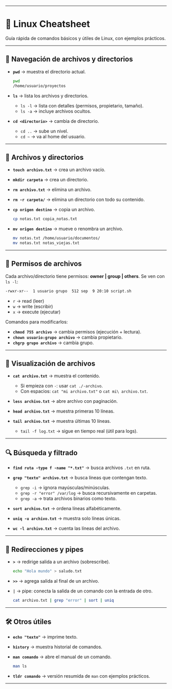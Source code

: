 
---

# 🐧 Linux Cheatsheet

Guía rápida de comandos básicos y útiles de Linux, con ejemplos prácticos.

---

## 📂 Navegación de archivos y directorios

* **`pwd`** → muestra el directorio actual.

  ```bash
  pwd
  /home/usuario/proyectos
  ```

* **`ls`** → lista los archivos y directorios.

  * `ls -l` → lista con detalles (permisos, propietario, tamaño).
  * `ls -a` → incluye archivos ocultos.

* **`cd <directorio>`** → cambia de directorio.

  * `cd ..` → sube un nivel.
  * `cd ~` → va al home del usuario.

---

## 📄 Archivos y directorios

* **`touch archivo.txt`** → crea un archivo vacío.
* **`mkdir carpeta`** → crea un directorio.
* **`rm archivo.txt`** → elimina un archivo.
* **`rm -r carpeta/`** → elimina un directorio con todo su contenido.
* **`cp origen destino`** → copia un archivo.

  ```bash
  cp notas.txt copia_notas.txt
  ```
* **`mv origen destino`** → mueve o renombra un archivo.

  ```bash
  mv notas.txt /home/usuario/documentos/
  mv notas.txt notas_viejas.txt
  ```

---

## 🔑 Permisos de archivos

Cada archivo/directorio tiene permisos: **owner | group | others**.
Se ven con `ls -l`:

```bash
-rwxr-xr--  1 usuario grupo  512 sep  9 20:10 script.sh
```

* `r` → read (leer)
* `w` → write (escribir)
* `x` → execute (ejecutar)

Comandos para modificarlos:

* **`chmod 755 archivo`** → cambia permisos (ejecución + lectura).
* **`chown usuario:grupo archivo`** → cambia propietario.
* **`chgrp grupo archivo`** → cambia grupo.

---

## 📖 Visualización de archivos

* **`cat archivo.txt`** → muestra el contenido.

  * Si empieza con `-`: usar `cat ./-archivo`.
  * Con espacios: `cat "mi archivo.txt"` o `cat mi\ archivo.txt`.

* **`less archivo.txt`** → abre archivo con paginación.

* **`head archivo.txt`** → muestra primeras 10 líneas.

* **`tail archivo.txt`** → muestra últimas 10 líneas.

  * `tail -f log.txt` → sigue en tiempo real (útil para logs).

---

## 🔍 Búsqueda y filtrado

* **`find ruta -type f -name "*.txt"`** → busca archivos `.txt` en ruta.
* **`grep "texto" archivo.txt`** → busca líneas que contengan texto.

  * `grep -i` → ignora mayúsculas/minúsculas.
  * `grep -r "error" /var/log` → busca recursivamente en carpetas.
  * `grep -a` → trata archivos binarios como texto.
* **`sort archivo.txt`** → ordena líneas alfabéticamente.
* **`uniq -u archivo.txt`** → muestra solo líneas únicas.
* **`wc -l archivo.txt`** → cuenta las líneas del archivo.

---

## 🔗 Redirecciones y pipes

* **`>`** → redirige salida a un archivo (sobrescribe).

  ```bash
  echo "Hola mundo" > saludo.txt
  ```
* **`>>`** → agrega salida al final de un archivo.
* **`|`** → pipe: conecta la salida de un comando con la entrada de otro.

  ```bash
  cat archivo.txt | grep "error" | sort | uniq
  ```

---

## 🛠️ Otros útiles

* **`echo "texto"`** → imprime texto.
* **`history`** → muestra historial de comandos.
* **`man comando`** → abre el manual de un comando.

  ```bash
  man ls
  ```
* **`tldr comando`** → versión resumida de `man` con ejemplos prácticos.

---

